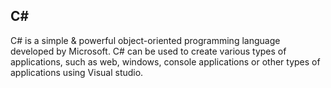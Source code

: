 ## C# 
C# is a simple & powerful object-oriented programming language developed by Microsoft. C# can be used to create various types of applications, such as web, windows, console applications or other types of applications using Visual studio.